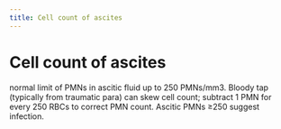 ```yaml
---
title: Cell count of ascites
---
```

# Cell count of ascites

normal limit of PMNs in ascitic fluid up to 250 PMNs/mm3. 
Bloody tap (typically from traumatic para) can skew cell count; subtract 1 PMN for every 250 RBCs to correct PMN count. Ascitic PMNs ≥250 suggest infection.
